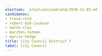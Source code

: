 ```yaml
---
election: _elections/oakland/2020-11-03.md
candidates:
- treva-reid
- robert-bob-jackson
- aaron-clay
- marchon-tatmon
- marcie-hodge
title: City Council District 7
label: City Council
---
```

